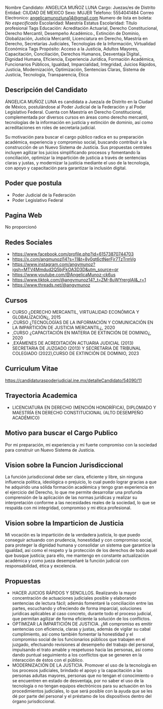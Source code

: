 Nombre Candidato: ANGELICA MUÑOZ LUNA
Cargo: Juezas/es de Distrito
Entidad: CIUDAD DE MEXICO
Sexo: MUJER
Telefono: 5554041484
Correo Electronico: angelicamunozluna14@gmail.com
Numero de lista en boleta: *No especificado*
Escolaridad: Maestría
Estatus Escolaridad: Título profesional
Tags Educación: Acreditación Actuarial, Derecho Constitucional, Derecho Mercantil, Desempeño Académico., Extinción de Dominio, Globalización, Justicia Mercantil, Licenciatura en Derecho, Maestría en Derecho, Secretarías Judiciales, Tecnologías de la Información, Virtualidad Económica
Tags Propósito: Acceso a la Justicia, Adultos Mayores, Capacitación, Conciliación, Derechos Humanos, Desventaja Digital., Dignidad Humana, Eficiencia, Experiencia Jurídica, Formación Académica, Funcionarios Públicos, Igualdad, Imparcialidad, Integridad, Juicios Rápidos, Justicia, Modernización, Optimización, Sentencias Claras, Sistema de Justicia, Tecnología, Transparencia, Ética


## Descripción del Candidato 

ÁNGELICA MUÑOZ LUNA es candidata a Jueza/a de Distrito en la Ciudad de México, postulándose al Poder Judicial de la Federación y al Poder Legislativo Federal. Cuenta con Maestría en Derecho Constitucional, complementada por diversos cursos en áreas como derecho mercantil, tecnologías de la información en justicia y extinción de dominio, así como acreditaciones en roles de secretaría judicial.

Su motivación para buscar el cargo público radica en su preparación académica, experiencia y compromiso social, buscando contribuir a la construcción de un Nuevo Sistema de Justicia.  Sus propuestas centrales incluyen agilizar los juicios simplificando procesos y fomentando la conciliación, optimizar la impartición de justicia a través de sentencias claras y justas, y modernizar la justicia mediante el uso de la tecnología, con apoyo y capacitación para garantizar la inclusión digital.


## Poder que postula

- Poder Judicial de la Federación
- Poder Legislativo Federal


## Pagina Web

No proporcionó


## Redes Sociales

- https://www.facebook.com/profile.php?id=61573870744703
- https://x.com/angmunozl14?s=11&t=8y0qt6ctNerFjr7TzTrmVg
- https://www.instagram.com/angymunoz?igsh=MTV4Mmdud2Q5bjFkOA3D3D&utm_source=qr
- https://www.youtube.com/@AngelicaMunoz-ck6us
- https://www.tiktok.com/@angymunoz14?_t=ZM-8uWYrergIAI&_r=1
- https://www.threads.net/@angymunoz


## Cursos

- CURSO ¿DERECHO MERCANTIL, VIRTUALIDAD ECONÓMICA Y GLOBALIZACIÓN¿, 2015
- ,CURSO ¿TECNOLOGÍAS DE LA INFORMACIÓN Y COMUNICACIÓN  EN LA IMPARTICIÓN DE JUSTICIA MERCANTIL¿, 2020
- ,CURSO ¿CAPACITACIÓN EN MATERIA DE EXTINCIÓN DE DOMINIO¿, 2020
- ,EXÁMENES DE ACREDITACIÓN ACTUARIA JUDICIAL (2013) SECRETARIA DE JUZGADO (2013) Y SECRETARIA DE TRIBUNAL COLEGIADO (2022),CURSO DE EXTINCIÓN DE DOMINIO, 2023


## Curriculum Vitae

https://candidaturaspoderjudicial.ine.mx/detalleCandidato/54090/11


## Trayectoria Academica

- LICENCIATURA EN DERECHO (MENCIÓN HONORÍFICA), DIPLOMADO Y MAESTRÍA EN DERECHO CONSTITUCIONAL (ALTO DESEMPEÑO ACADÉMICO)


## Motivo para buscar el Cargo Publico

Por mi preparación, mi experiencia y mi fuerte compromiso con la sociedad para construir un Nuevo Sistema de Justicia.


## Vision sobre la Funcion Jurisdiccional

La función jurisdiccional debe ser clara, eficiente y libre, sin ninguna influencia política, ideológica o prejuicio, lo cual puedo lograr gracias a que he adquirido una sólida formación académica y tengo gran experiencia en el ejercicio del Derecho, lo que me permite desarrollar una profunda comprensión de la aplicación de las normas jurídicas y realizar su interpretación conforme a las necesidades reales de la sociedad, lo que se respalda con mi integridad, compromiso y mi ética profesional.


## Vision sobre la Imparticion de Justicia

Mi vocación es la impartición de la verdadera justicia, lo que puedo conseguir actuando con prudencia, honestidad y con compromiso social, para proteger la dignidad humana y consolidar un sistema que garantice la igualdad, así como el respeto y la protección de los derechos de todo aquél que busque justicia; para ello, me mantengo en constante actualización académica y como jueza desempeñaré la función judicial con responsabilidad, ética y excelencia.


## Propuestas

- HACER JUICIOS RÁPIDOS Y SENCILLOS. Realizando la mayor concentración de actuaciones judiciales posible y elaborando sentencias de lectura fácil; además fomentaré la conciliación entre las partes, escuchando y ofreciendo de forma imparcial, soluciones jurídicas aplicables al caso concreto, durante todo el proceso judicial, que permitan agilizar de forma eficiente la solución de los conflictos.
- OPTIMIZAR LA IMPARTICIÓN DE JUSTICIA. ¿Mi compromiso es emitir sentencias con eficiencia, claras y justas, además de vigilar su cabal cumplimiento, así como también fomentar la honestidad y el compromiso social de los funcionarios públicos que trabajen en el juzgado, efectuando revisiones al desempeño del trabajo del personal, impulsando el trato amable y respetuoso hacia las personas, así como dando puntual seguimiento a los conflictos que se generen en la interacción de éstos con el público.
- MODERNIZACIÓN DE LA JUSTICIA. Promover el uso de la tecnología en los procesos judiciales, brindado el apoyo y la capacitación a las personas adultas mayores, personas que no tengan el conocimiento o se encuentren en estado de desventaja, por no saber el uso de la tecnología o no tengan equipos electrónicos para su actuación en los procedimientos judiciales, lo que será posible con la ayuda que se les dé por parte del personal y el préstamo de los dispositivos dentro del órgano jurisdiccional.

